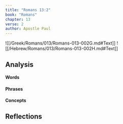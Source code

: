 ```yaml
---
title: "Romans 13:2"
book: "Romans"
chapter: 13
verse: 2
author: Apostle Paul
---
```

![[/Greek/Romans/013/Romans-013-002G.md#Text]]
![[/Hebrew/Romans/013/Romans-013-002H.md#Text]]

## Analysis

#### Words

#### Phrases

#### Concepts

## Reflections
